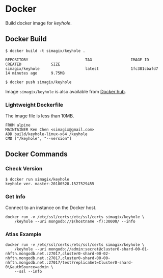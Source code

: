 # Docker
Build docker image for *keyhole*.

## Docker Build

```
$ docker build -t simagix/keyhole .

REPOSITORY                         TAG                 IMAGE ID            CREATED             SIZE
simagix/keyhole                    latest              1fc381cbafd7        14 minutes ago      9.75MB

$ docker push simagix/keyhole
```

Image `simagix/keyhole` is also available from [Docker hub](https://hub.docker.com/).

### Lightweight Dockerfile
The image file is less than 10MB.

```
FROM alpine
MAINTAINER Ken Chen <simagix@gmail.com>
ADD build/keyhole-linux-x64 /keyhole
CMD ["/keyhole", "--version"]
```

## Docker Commands
### Check Version

```
$ docker run simagix/keyhole
keyhole ver. master-20180528.1527529455
```

### Get Info
Connect to an instance on the Docker host.

```
docker run -v /etc/ssl/certs:/etc/ssl/certs simagix/keyhole \
    /keyhole --uri mongodb://$(hostname -f):30000/ --info
```

### Atlas Example
```
docker run -v /etc/ssl/certs:/etc/ssl/certs simagix/keyhole \
    /keyhole --uri mongodb://admin:secret@cluster0-shard-00-01-nhftn.mongodb.net.:27017,cluster0-shard-00-02-nhftn.mongodb.net.:27017,cluster0-shard-00-00-nhftn.mongodb.net.:27017/test?replicaSet=Cluster0-shard-0\&authSource=admin \
    --ssl --info
```
